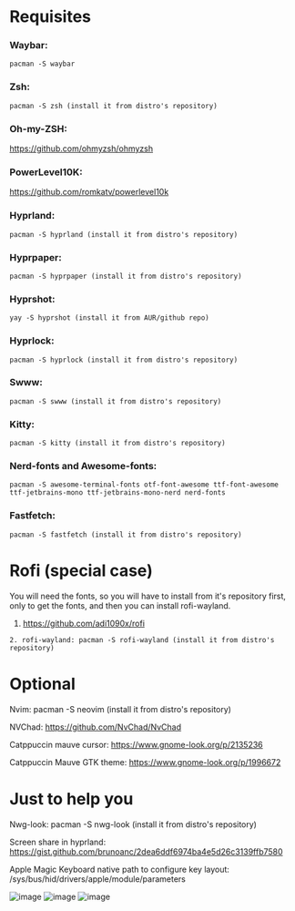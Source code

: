 # Requisites

### Waybar:
```
pacman -S waybar
```
### Zsh: 
```
pacman -S zsh (install it from distro's repository)
```
### Oh-my-ZSH: 

<a>https://github.com/ohmyzsh/ohmyzsh</a>

### PowerLevel10K:

<a>https://github.com/romkatv/powerlevel10k</a>

### Hyprland: 
```
pacman -S hyprland (install it from distro's repository)
```
### Hyprpaper: 
```
pacman -S hyprpaper (install it from distro's repository)
```
### Hyprshot: 
```
yay -S hyprshot (install it from AUR/github repo)
```
### Hyprlock: 
```
pacman -S hyprlock (install it from distro's repository)
```
### Swww: 
```
pacman -S swww (install it from distro's repository)
```
### Kitty: 
```
pacman -S kitty (install it from distro's repository)
```
### Nerd-fonts and Awesome-fonts: 
```
pacman -S awesome-terminal-fonts otf-font-awesome ttf-font-awesome ttf-jetbrains-mono ttf-jetbrains-mono-nerd nerd-fonts
```
### Fastfetch: 
```
pacman -S fastfetch (install it from distro's repository)
```

# Rofi (special case)

  You will need the fonts, so you will have to install from it's repository first, only to get the fonts, and then you can install rofi-wayland.
  
  1. <a>https://github.com/adi1090x/rofi</a>
  ```
  2. rofi-wayland: pacman -S rofi-wayland (install it from distro's repository)
  ```

# Optional

Nvim: pacman -S neovim (install it from distro's repository)

NVChad: https://github.com/NvChad/NvChad

Catppuccin mauve cursor: https://www.gnome-look.org/p/2135236

Catppuccin Mauve GTK theme: https://www.gnome-look.org/p/1996672


# Just to help you

Nwg-look: pacman -S nwg-look (install it from distro's repository)

Screen share in hyprland: https://gist.github.com/brunoanc/2dea6ddf6974ba4e5d26c3139ffb7580

Apple Magic Keyboard native path to configure key layout: /sys/bus/hid/drivers/apple/module/parameters

![image](https://github.com/user-attachments/assets/d4ac6d65-5833-49ee-a219-f376a1a48c2c)
![image](https://github.com/user-attachments/assets/79315b81-b610-48bf-8167-8356a0dac238)
![image](https://github.com/user-attachments/assets/662e0e54-a2f4-478f-b2b7-153e1528f0ad)







